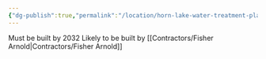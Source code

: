 ```yaml
---
{"dg-publish":true,"permalink":"/location/horn-lake-water-treatment-plant/","noteIcon":"","created":"2025-05-20T10:31:33.175-05:00"}
---
```


 Must be built by 2032
 Likely to be built by [[Contractors/Fisher Arnold\|Contractors/Fisher Arnold]]
 